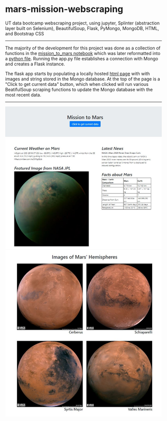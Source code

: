 # mars-mission-webscraping
UT data bootcamp webscraping project, using jupyter, Splinter (abstraction layer built on Selenium), BeautifulSoup, Flask, PyMongo, MongoDB, HTML, and Bootstrap CSS

*****

The majority of the development for this project was done as a collection of functions in the <a href="https://github.com/gthesing/10-mars-mission-webscraping/blob/master/mission_to_mars.ipynb" target="_blank">mission_to_mars notebook</a> which was later reformatted into a <a href="https://github.com/gthesing/10-mars-mission-webscraping/blob/master/scrape_mars.py" target="_blank">python file</a>.  Running the app.py file establishes a connection with Mongo and creates a Flask instance.

The flask app starts by populating a locally hosted [html page](https://github.com/gthesing/10-mars-mission-webscraping/blob/master/templates/index.html) with with images and string stored in the Mongo database.  At the top of the page is a "Click to get current data" button, which when clicked will run various BeatifulSoup scraping functions to update the Mongo database with the most recent data. 

***** 

![screenshot3](https://github.com/gthesing/10-mars-mission-webscraping/blob/master/images/mars_ss3.JPG)
![screenshot2](https://github.com/gthesing/10-mars-mission-webscraping/blob/master/images/mars_ss2.JPG)

